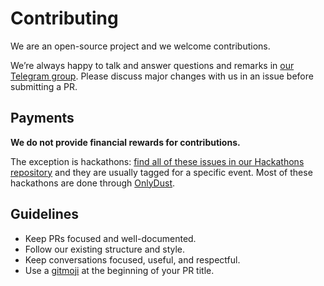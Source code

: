 # Contributing

We are an open-source project and we welcome contributions.

We’re always happy to talk and answer questions and remarks in [our Telegram group](https://t.me/hyle_org). Please discuss major changes with us in an issue before submitting a PR.

## Payments

**We do not provide financial rewards for contributions.**

The exception is hackathons: [find all of these issues in our Hackathons repository](https://github.com/Hyle-org/hackathons) and they are usually tagged for a specific event. Most of these hackathons are done through [OnlyDust](https://app.onlydust.com/discover).

## **Guidelines**

- Keep PRs focused and well-documented.
- Follow our existing structure and style.
- Keep conversations focused, useful, and respectful.
- Use a [gitmoji](https://gitmoji.dev/) at the beginning of your PR title.
